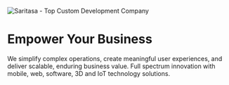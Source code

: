 ![Saritasa - Top Custom Development Company](https://www.saritasa.com/wp-content/uploads/2023/12/ceo_videomessage_alt.webp)

# Empower Your Business

We simplify complex operations, create meaningful user experiences, and deliver scalable, enduring business value. Full spectrum innovation with mobile, web, software, 3D and IoT technology solutions.
